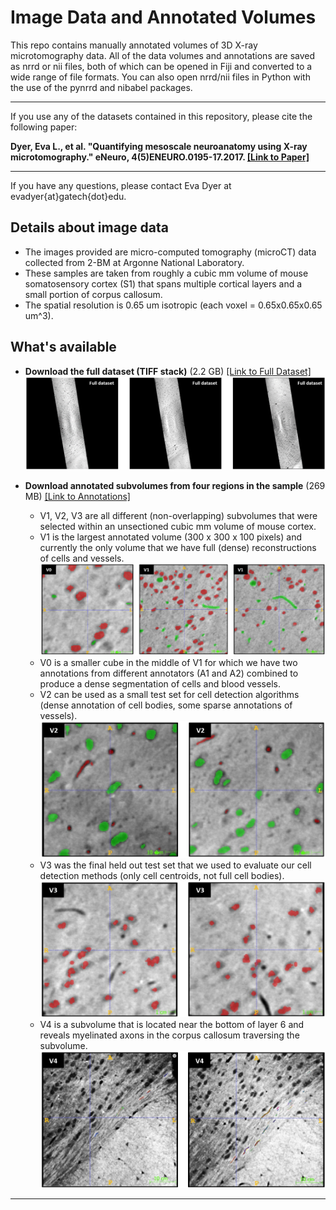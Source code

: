 # Image Data and Annotated Volumes #

This repo contains manually annotated volumes of 3D X-ray microtomography data. All of the data volumes and annotations are saved as nrrd or nii files, both of which can be opened in Fiji and converted to a wide range of file formats. You can also open nrrd/nii files in Python with the use of the pynrrd and nibabel packages.

***
If you use any of the datasets contained in this repository, please cite the following paper:

__Dyer, Eva L., et al. "Quantifying mesoscale neuroanatomy using X-ray microtomography." eNeuro, 4(5)ENEURO.0195-17.2017. [[Link to Paper]](http://www.eneuro.org/content/4/5/ENEURO.0195-17.2017)__

***
If you have any questions, please contact Eva Dyer at evadyer{at}gatech{dot}edu.

## Details about image data ##
* The images provided are micro-computed tomography (microCT) data collected from 2-BM at Argonne National Laboratory.
* These samples are taken from roughly a cubic mm volume of mouse somatosensory cortex (S1) that spans multiple cortical layers and a small portion of corpus callosum. 
* The spatial resolution is 0.65 um isotropic (each voxel = 0.65x0.65x0.65 um^3).

## What's available ##
* __Download the full dataset (TIFF stack)__ (2.2 GB) [[Link to Full Dataset]](https://www.dropbox.com/s/1fvjih9mvvfdaq6/proj4_masked_390_2014.zip?dl=0)
![alt text](samples/full-data-image.PNG?raw=true "Full-Dataset")

* __Download annotated subvolumes from four regions in the sample__ (269 MB) [[Link to Annotations]](https://www.dropbox.com/sh/hu9e6hm2hvfna67/AADtG-ICqkEa0962pVSwrXBua?dl=0)
   - V1, V2, V3 are all different (non-overlapping) subvolumes that were selected within an unsectioned cubic mm volume of mouse cortex.
   - V1 is the largest annotated volume (300 x 300 x 100 pixels) and currently the only volume that we have full (dense) reconstructions of cells and vessels.
![alt text](samples/V1-img.PNG?raw=true "V1")
   - V0 is a smaller cube in the middle of V1 for which we have two annotations from different annotators (A1 and A2) combined to produce a dense segmentation of cells and blood vessels.
   - V2 can be used as a small test set for cell detection algorithms (dense annotation of cell bodies, some sparse annotations of vessels).
![alt text](samples/V2-img.PNG?raw=true "V2")
   - V3 was the final held out test set that we used to evaluate our cell detection methods (only cell centroids, not full cell bodies).
![alt text](samples/V3-img.PNG?raw=true "V3")
   - V4 is a subvolume that is located near the bottom of layer 6 and reveals myelinated axons in the corpus callosum traversing the subvolume.
![alt text](samples/V4-img.PNG?raw=true "V4")
***
